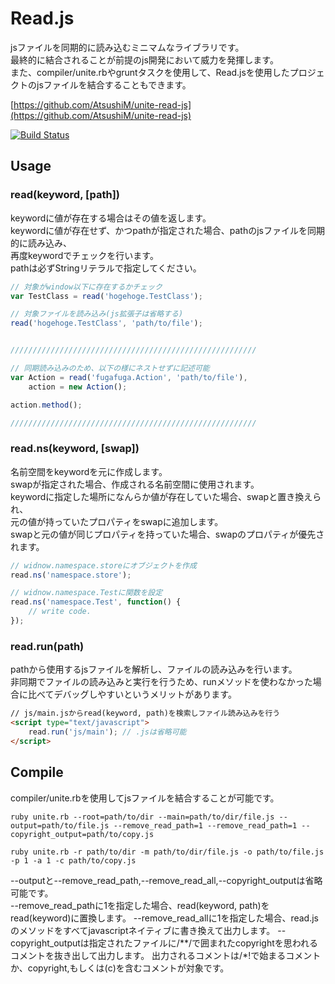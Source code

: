 # Read.js
jsファイルを同期的に読み込むミニマムなライブラリです。<br />
最終的に結合されることが前提のjs開発において威力を発揮します。<br />
また、compiler/unite.rbやgruntタスクを使用して、Read.jsを使用したプロジェクトのjsファイルを結合することもできます。<br />

[https://github.com/AtsushiM/unite-read-js](https://github.com/AtsushiM/unite-read-js)<br />


[![Build Status](https://travis-ci.org/AtsushiM/Read.js.png?branch=master)](https://travis-ci.org/AtsushiM/Read.js)<br />

## Usage

### read(keyword, [path])
keywordに値が存在する場合はその値を返します。<br />
keywordに値が存在せず、かつpathが指定された場合、pathのjsファイルを同期的に読み込み、<br />
再度keywordでチェックを行います。<br />
pathは必ずStringリテラルで指定してください。

```javascript
// 対象がwindow以下に存在するかチェック
var TestClass = read('hogehoge.TestClass');

// 対象ファイルを読み込み(js拡張子は省略する)
read('hogehoge.TestClass', 'path/to/file');


///////////////////////////////////////////////////////

// 同期読み込みのため、以下の様にネストせずに記述可能
var Action = read('fugafuga.Action', 'path/to/file'),
    action = new Action();

action.method();

///////////////////////////////////////////////////////
```

### read.ns(keyword, [swap])
名前空間をkeywordを元に作成します。<br />
swapが指定された場合、作成される名前空間に使用されます。<br />
keywordに指定した場所になんらか値が存在していた場合、swapと置き換えられ、<br />
元の値が持っていたプロパティをswapに追加します。<br />
swapと元の値が同じプロパティを持っていた場合、swapのプロパティが優先されます。

```javascript
// widnow.namespace.storeにオブジェクトを作成
read.ns('namespace.store');

// widnow.namespace.Testに関数を設定
read.ns('namespace.Test', function() {
    // write code.
});

```

### read.run(path)
pathから使用するjsファイルを解析し、ファイルの読み込みを行います。<br />
非同期でファイルの読み込みと実行を行うため、runメソッドを使わなかった場合に比べてデバッグしやすいというメリットがあります。

```html
// js/main.jsからread(keyword, path)を検索しファイル読み込みを行う
<script type="text/javascript">
    read.run('js/main'); // .jsは省略可能
</script>
```

## Compile
compiler/unite.rbを使用してjsファイルを結合することが可能です。

```command
ruby unite.rb --root=path/to/dir --main=path/to/dir/file.js --output=path/to/file.js --remove_read_path=1 --remove_read_path=1 --copyright_output=path/to/copy.js

ruby unite.rb -r path/to/dir -m path/to/dir/file.js -o path/to/file.js -p 1 -a 1 -c path/to/copy.js
```

--outputと--remove_read_path,--remove_read_all,--copyright_outputは省略可能です。<br />
--remove_read_pathに1を指定した場合、read(keyword, path)をread(keyword)に置換します。
--remove_read_allに1を指定した場合、read.jsのメソッドをすべてjavascriptネイティブに書き換えて出力します。
--copyright_outputは指定されたファイルに/**/で囲まれたcopyrightを思われるコメントを抜き出して出力します。
出力されるコメントは/*!で始まるコメントか、copyright,もしくは(c)を含むコメントが対象です。
